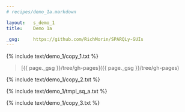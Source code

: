 ```yaml
---
# recipes/demo_1a.markdown

layout:   s_demo_1
title:    Demo 1a

_gsg:     https://github.com/RichMorin/SPARQLy-GUIs
---
```


{% include text/demo_1/copy_1.txt %}

> [{{ page._gsg }}/tree/gh-pages]({{ page._gsg }}/tree/gh-pages)

{% include text/demo_1/copy_2.txt %}

{% include text/demo_1/tmpl_sq_a.txt %}

{% include text/demo_1/copy_3.txt %}
